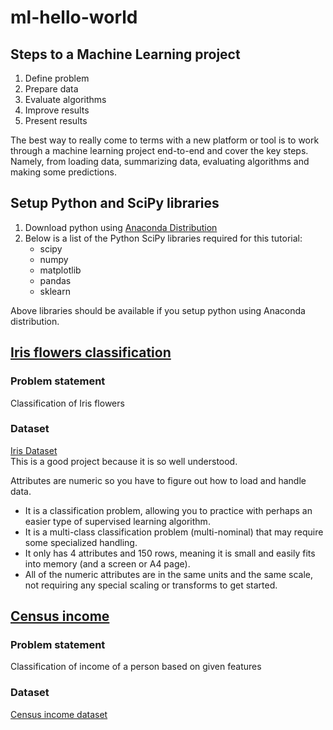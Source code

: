 # ml-hello-world
## Steps to a Machine Learning project
1. Define problem
2. Prepare data
3. Evaluate algorithms
4. Improve results
5. Present results

The best way to really come to terms with a new platform or tool is to work through a machine learning project end-to-end and cover the key steps. Namely, from loading data, summarizing data, evaluating algorithms and making some predictions.

## Setup Python and SciPy libraries
1. Download python using [Anaconda Distribution](https://www.anaconda.com/distribution/)
2. Below is a list of the Python SciPy libraries required for this tutorial:
   + scipy
   + numpy
   + matplotlib
   + pandas
   + sklearn

Above libraries should be available if you setup python using Anaconda distribution.

## [Iris flowers classification](/Iris-flowers/Iris_flowers_classification.ipynb)
### Problem statement
Classification of Iris flowers
### Dataset
[Iris Dataset](https://archive.ics.uci.edu/ml/datasets/Iris)  
This is a good project because it is so well understood.

Attributes are numeric so you have to figure out how to load and handle data.
+ It is a classification problem, allowing you to practice with perhaps an easier type of supervised learning algorithm.
+ It is a multi-class classification problem (multi-nominal) that may require some specialized handling.
+ It only has 4 attributes and 150 rows, meaning it is small and easily fits into memory (and a screen or A4 page).
+ All of the numeric attributes are in the same units and the same scale, not requiring any special scaling or transforms to get started.

## [Census income](/Census-income/Census_income_classification.ipynb)
### Problem statement
Classification of income of a person based on given features
### Dataset
[Census income dataset](https://archive.ics.uci.edu/ml/datasets/Adult)
